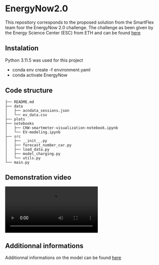 # EnergyNow2.0
This repository corresponds to the proposed solution from the SmartFlex team foor the EnergyNow 2.0 challenge. The challenge as been given by the Energy Science Center (ESC) from ETH and can be found [here](https://esc.ethz.ch/events/energy-now/challenges.html)

## Instalation 
Python 3.11.5 was used for this project
- conda env create -f environment.yaml
- conda activate EnergyNow

## Code structure

```
├── README.md
├── data
│   ├── acndata_sessions.json
│   └── ev_data.csv
├── plots
├── notebooks
│   ├── CKW-smartmeter-visualization-notebook.ipynb
│   └── EV-modeling.ipynb
├── src
│   ├── __init__.py
│   ├── forecast_number_car.py
│   ├── load_data.py
│   ├── model_charging.py
│   └── utils.py
└── main.py
```
## Demonstration video

![demonstration video](plots/DEMO%20EnergyNow.mov)

## Additionnal informations
Additionnal informations on the model can be found [here](https://drive.google.com/drive/folders/1VImr6ZG_6lgR7DtYY-NhQxtK-Vuy53o2?usp=share_link)
